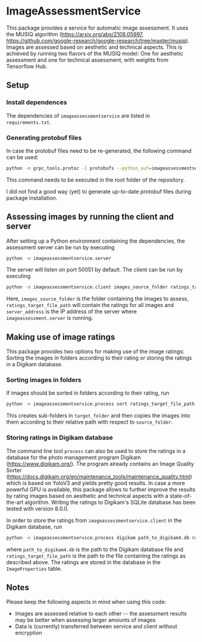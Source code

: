 # ImageAssessmentService
This package provides a service for automatic image assessment. It uses the MUSIQ  algorithm 
(https://arxiv.org/abs/2108.05997, https://github.com/google-research/google-research/tree/master/musiq). Images are 
assessed based on aesthetic and technical aspects. This is achieved by running two flavors of the MUSIQ model: One for 
aesthetic assessment and one for technical assessment, with weights from Tensorflow Hub.

## Setup
### Install dependences
The dependencies of `imageassessmentservice` are listed in `requirements.txt`.

### Generating protobuf files
In case the protobuf files need to be re-generated, the following command can be used:
```bash
python -m grpc_tools.protoc -I protobufs --python_out=imageassessmentservice --grpc_python_out=imageassessmentservice protobufs/imageassessment.proto
```
This command needs to be executed in the root folder of the repository. 

I did not find a good way (yet) to generate up-to-date protobuf files during package installation.

## Assessing images by running the client and server
After setting up a Python environment containing the dependencies, the assessment server can be run by executing
```bash
python -m imageassessmentservice.server
```
The server will listen on port 50051 by default. The client can be run by executing
```bash
python -m imageassessmentservice.client images_source_folder ratings_target_file_path server_address
```
Here, `images_source_folder` is the folder containing the images to assess, `ratings_target_file_path` will contain the
ratings for all images and `server_address` is the IP address of the server where `imageassessment.server` is running.

## Making use of image ratings
This package provides two options for making use of the image ratings: Sorting the images in folders according to their
rating or storing the ratings in a Digikam database.

### Sorting images in folders
If images should be sorted in folders according to their rating, run
```bash
python -m imageassessmentservice.process sort ratings_target_file_path source_folder target_folder
```
This creates sub-folders in `target_folder` and then copies the images into them according to 
their relative path with respect to `source_folder`.

### Storing ratings in Digikam database
The command line tool `process` can also be used to store the ratings in a database for the photo management program
Digikam (https://www.digikam.org/). The program already contains an Image Quality Sorter 
(https://docs.digikam.org/en/maintenance_tools/maintenance_quality.html) 
which is based on YoloV3 and yields pretty good results. In case a more powerful GPU is available, this 
package allows to further improve the results by rating images based on aesthetic and technical aspects with a 
state-of-the-art algorithm. Writing the ratings to Digikam's SQLite database has been tested with version 8.0.0. 

In order to store the ratings from `imageassessmentservice.client` in the Digikam database, run
```bash
python -m imageassessmentservice.process digikam path_to_digikam4.db ratings_target_file_path
```
where `path_to_digikam4.db` is the path to the Digikam database file and `ratings_target_file_path` is the path to the
file containing the ratings as described above. The ratings are stored in the database in the `ImageProperties` table.

## Notes
Please keep the following aspects in mind when using this code:
* Images are assessed relative to each other -- the assessment results may be better when assessing larger amounts of 
    images
* Data is (currently) transferred between service and client without encryption